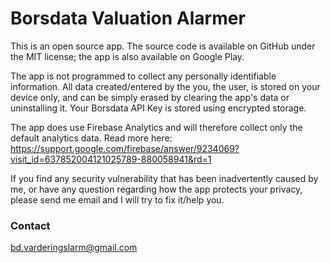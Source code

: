 # Borsdata Valuation Alarmer
This is an open source app. The source code is available on GitHub under the MIT license; the app is also available on Google Play.

The app is not programmed to collect any personally identifiable information. 
All data created/entered by the you, the user, is stored on your device only, and can be simply erased by clearing the app's data or uninstalling it.
Your Borsdata API Key is stored using encrypted storage.

The app does use Firebase Analytics and will therefore collect only the default analytics data. Read more here: https://support.google.com/firebase/answer/9234069?visit_id=637852004121025789-880058941&rd=1

If you find any security vulnerability that has been inadvertently caused by me, or have any question regarding how the app protects your privacy, please send me email and I will try to fix it/help you.

### Contact
bd.varderingslarm@gmail.com